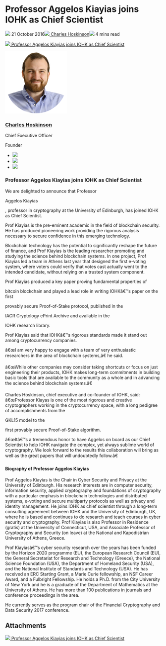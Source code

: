 # Professor Aggelos Kiayias joins IOHK as Chief Scientist
![](img/2016-10-21-professor-aggelos-kiayias-joins-iohk-as-chief-scientist.002.png) 21 October 2016![](img/2016-10-21-professor-aggelos-kiayias-joins-iohk-as-chief-scientist.002.png)[ Charles Hoskinson](/en/blog/authors/charles-hoskinson/page-1/)![](img/2016-10-21-professor-aggelos-kiayias-joins-iohk-as-chief-scientist.003.png) 4 mins read

![](img/2016-10-21-professor-aggelos-kiayias-joins-iohk-as-chief-scientist.004.png)[ Professor Aggelos Kiayias joins IOHK as Chief Scientist](https://ucarecdn.com/282a78a9-c97e-4eca-820d-21de35e45368/-/inline/yes/ "Professor Aggelos Kiayias joins IOHK as Chief Scientist")

![Charles Hoskinson](img/2016-10-21-professor-aggelos-kiayias-joins-iohk-as-chief-scientist.005.png)[](/en/blog/authors/charles-hoskinson/page-1/)
### [**Charles Hoskinson**](/en/blog/authors/charles-hoskinson/page-1/)
Chief Executive Officer

Founder

- ![](img/2016-10-21-professor-aggelos-kiayias-joins-iohk-as-chief-scientist.006.png)[](mailto:charles.hoskinson@iohk.io "Email")
- ![](img/2016-10-21-professor-aggelos-kiayias-joins-iohk-as-chief-scientist.007.png)[](tmp///www.youtube.com/watch?v=Ja9D0kpksxw "YouTube")
- ![](img/2016-10-21-professor-aggelos-kiayias-joins-iohk-as-chief-scientist.008.png)[](tmp///twitter.com/IOHK_Charles "Twitter")
### **Professor Aggelos Kiayias joins IOHK as Chief Scientist**
We are delighted to announce that Professor 

[](/team/aggelos-kiayias/ "Professor Aggelos Kiayias profile")

Aggelos Kiayias

, professor in cryptography at the University of Edinburgh, has joined IOHK as Chief Scientist.

Prof Kiayias is the pre-eminent academic in the field of blockchain security. He has produced pioneering work providing the rigorous analysis necessary to secure confidence in this emerging technology.

Blockchain technology has the potential to significantly reshape the future of finance, and Prof Kiayias is the leading researcher promoting and studying the science behind blockchain systems. In one project, Prof Kiayias led a team in Athens last year that designed the first e-voting system, where voters could verify that votes cast actually went to the intended candidate, without relying on a trusted system component.

Prof Kiayias produced a key paper proving fundamental properties of 

[](http://eprint.iacr.org/2014/765 "Bitcoin blockchain, eprint.iacr.org/2014/765")

bitcoin blockchain and played a lead role in writing IOHKâ€™s paper on the first 

[](https://eprint.iacr.org/2016/889.pdf "Provably secure Proof-of-Stake, eprint.iacr.org/2016/889.pdf")

provably secure Proof-of-Stake protocol, published in the 

[](https://eprint.iacr.org/ "Cryptology ePrint Archive, eprint.iacr.org")

IACR Cryptology ePrint Archive and available in the 

[](/research/library/ "IOHK research library, www.iohk.io/research/library/")

IOHK research library.

Prof Kiayias said that IOHKâ€™s rigorous standards made it stand out among cryptocurrency companies.

â€œI am very happy to engage with a team of very enthusiastic researchers in the area of blockchain systems,â€ he said.

â€œWhile other companies may consider taking shortcuts or focus on just engineering their products, IOHK makes long-term commitments in building basic tools that are available to the community as a whole and in advancing the science behind blockchain systems.â€

Charles Hoskinson, chief executive and co-founder of IOHK, said: â€œProfessor Kiayas is one of the most rigorous and creative cryptographers working in the cryptocurrency space, with a long pedigree of accomplishments from the 

[](/research/library/#IPQHNW2R "GKL15 model, www.iohk.io/research/library/")

GKL15 model to the 

[](/research/papers/pos "First provably secure Proof-of-Stake algorithm, Cryptology ePrint Archive: Report 2016/889")

first provably secure Proof-of-Stake algorithm.

â€œItâ€™s a tremendous honor to have Aggelos on board as our Chief Scientist to help IOHK navigate the complex, yet always sublime world of cryptography. We look forward to the results this collaboration will bring as well as the great papers that will undoubtedly follow.â€
#### **Biography of Professor Aggelos Kiayias**
Prof Aggelos Kiayias is the Chair in Cyber Security and Privacy at the University of Edinburgh. His research interests are in computer security, information security, applied cryptography and foundations of cryptography with a particular emphasis in blockchain technologies and distributed systems, e-voting and secure multiparty protocols as well as privacy and identity management. He joins IOHK as chief scientist through a long-term consulting agreement between IOHK and the University of Edinburgh, UK, where he is based and continues to do research and teach courses in cyber security and cryptography. Prof Kiayias is also Professor in Residence (gratis) at the University of Connecticut, USA, and Associate Professor of Cryptography and Security (on leave) at the National and Kapodistrian University of Athens, Greece.

Prof Kiayiasâ€™s cyber security research over the years has been funded by the Horizon 2020 programme (EU), the European Research Council (EU), the General Secretariat for Research and Technology (Greece), the National Science Foundation (USA), the Department of Homeland Security (USA), and the National Institute of Standards and Technology (USA). He has received an ERC Starting Grant, a Marie Curie fellowship, an NSF Career Award, and a Fulbright Fellowship. He holds a Ph.D. from the City University of New York and he is a graduate of the Department of Mathematics at the University of Athens. He has more than 100 publications in journals and conference proceedings in the area.

He currently serves as the program chair of the Financial Cryptography and Data Security 2017 conference.
## **Attachments**
![](img/2016-10-21-professor-aggelos-kiayias-joins-iohk-as-chief-scientist.004.png)[ Professor Aggelos Kiayias joins IOHK as Chief Scientist](https://ucarecdn.com/282a78a9-c97e-4eca-820d-21de35e45368/-/inline/yes/ "Professor Aggelos Kiayias joins IOHK as Chief Scientist")
